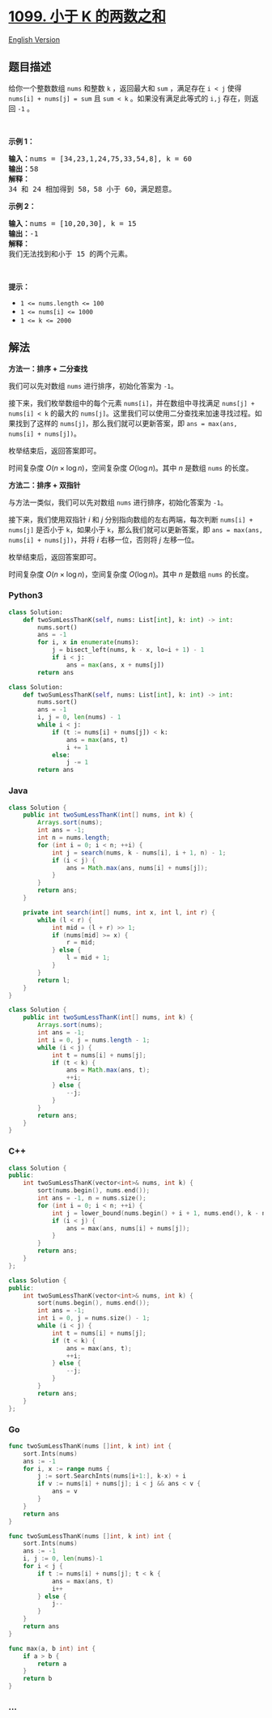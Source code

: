# [1099. 小于 K 的两数之和](https://leetcode.cn/problems/two-sum-less-than-k)

[English Version](/solution/1000-1099/1099.Two%20Sum%20Less%20Than%20K/README_EN.md)

## 题目描述

<!-- 这里写题目描述 -->

<p>给你一个整数数组 <code>nums</code> 和整数 <code>k</code> ，返回最大和 <code>sum</code> ，满足存在 <code>i < j</code> 使得 <code>nums[i] + nums[j] = sum</code> 且 <code>sum < k</code> 。如果没有满足此等式的 <code>i,j</code> 存在，则返回 <code>-1</code> 。</p>

<p> </p>

<p><strong>示例 1：</strong></p>

<pre>
<strong>输入：</strong>nums = [34,23,1,24,75,33,54,8], k = 60
<strong>输出：</strong>58
<strong>解释：</strong>
34 和 24 相加得到 58，58 小于 60，满足题意。
</pre>

<p><strong>示例 2：</strong></p>

<pre>
<strong>输入：</strong>nums = [10,20,30], k = 15
<strong>输出：</strong>-1
<strong>解释：</strong>
我们无法找到和小于 15 的两个元素。</pre>

<p> </p>

<p><strong>提示：</strong></p>

<ul>
	<li><code>1 <= nums.length <= 100</code></li>
	<li><code>1 <= nums[i] <= 1000</code></li>
	<li><code>1 <= k <= 2000</code></li>
</ul>

## 解法

<!-- 这里可写通用的实现逻辑 -->

**方法一：排序 + 二分查找**

我们可以先对数组 `nums` 进行排序，初始化答案为 `-1`。

接下来，我们枚举数组中的每个元素 `nums[i]`，并在数组中寻找满足 `nums[j] + nums[i] < k` 的最大的 `nums[j]`。这里我们可以使用二分查找来加速寻找过程。如果找到了这样的 `nums[j]`，那么我们就可以更新答案，即 `ans = max(ans, nums[i] + nums[j])`。

枚举结束后，返回答案即可。

时间复杂度 $O(n \times \log n)$，空间复杂度 $O(\log n)$。其中 $n$ 是数组 `nums` 的长度。

**方法二：排序 + 双指针**

与方法一类似，我们可以先对数组 `nums` 进行排序，初始化答案为 `-1`。

接下来，我们使用双指针 $i$ 和 $j$ 分别指向数组的左右两端，每次判断 `nums[i] + nums[j]` 是否小于 `k`，如果小于 `k`，那么我们就可以更新答案，即 `ans = max(ans, nums[i] + nums[j])`，并将 $i$ 右移一位，否则将 $j$ 左移一位。

枚举结束后，返回答案即可。

时间复杂度 $O(n \times \log n)$，空间复杂度 $O(\log n)$。其中 $n$ 是数组 `nums` 的长度。

<!-- tabs:start -->

### **Python3**

<!-- 这里可写当前语言的特殊实现逻辑 -->

```python
class Solution:
    def twoSumLessThanK(self, nums: List[int], k: int) -> int:
        nums.sort()
        ans = -1
        for i, x in enumerate(nums):
            j = bisect_left(nums, k - x, lo=i + 1) - 1
            if i < j:
                ans = max(ans, x + nums[j])
        return ans
```

```python
class Solution:
    def twoSumLessThanK(self, nums: List[int], k: int) -> int:
        nums.sort()
        ans = -1
        i, j = 0, len(nums) - 1
        while i < j:
            if (t := nums[i] + nums[j]) < k:
                ans = max(ans, t)
                i += 1
            else:
                j -= 1
        return ans
```

### **Java**

<!-- 这里可写当前语言的特殊实现逻辑 -->

```java
class Solution {
    public int twoSumLessThanK(int[] nums, int k) {
        Arrays.sort(nums);
        int ans = -1;
        int n = nums.length;
        for (int i = 0; i < n; ++i) {
            int j = search(nums, k - nums[i], i + 1, n) - 1;
            if (i < j) {
                ans = Math.max(ans, nums[i] + nums[j]);
            }
        }
        return ans;
    }

    private int search(int[] nums, int x, int l, int r) {
        while (l < r) {
            int mid = (l + r) >> 1;
            if (nums[mid] >= x) {
                r = mid;
            } else {
                l = mid + 1;
            }
        }
        return l;
    }
}
```

```java
class Solution {
    public int twoSumLessThanK(int[] nums, int k) {
        Arrays.sort(nums);
        int ans = -1;
        int i = 0, j = nums.length - 1;
        while (i < j) {
            int t = nums[i] + nums[j];
            if (t < k) {
                ans = Math.max(ans, t);
                ++i;
            } else {
                --j;
            }
        }
        return ans;
    }
}
```

### **C++**

```cpp
class Solution {
public:
    int twoSumLessThanK(vector<int>& nums, int k) {
        sort(nums.begin(), nums.end());
        int ans = -1, n = nums.size();
        for (int i = 0; i < n; ++i) {
            int j = lower_bound(nums.begin() + i + 1, nums.end(), k - nums[i]) - nums.begin() - 1;
            if (i < j) {
                ans = max(ans, nums[i] + nums[j]);
            }
        }
        return ans;
    }
};
```

```cpp
class Solution {
public:
    int twoSumLessThanK(vector<int>& nums, int k) {
        sort(nums.begin(), nums.end());
        int ans = -1;
        int i = 0, j = nums.size() - 1;
        while (i < j) {
            int t = nums[i] + nums[j];
            if (t < k) {
                ans = max(ans, t);
                ++i;
            } else {
                --j;
            }
        }
        return ans;
    }
};
```

### **Go**

```go
func twoSumLessThanK(nums []int, k int) int {
	sort.Ints(nums)
	ans := -1
	for i, x := range nums {
		j := sort.SearchInts(nums[i+1:], k-x) + i
		if v := nums[i] + nums[j]; i < j && ans < v {
			ans = v
		}
	}
	return ans
}
```

```go
func twoSumLessThanK(nums []int, k int) int {
	sort.Ints(nums)
	ans := -1
	i, j := 0, len(nums)-1
	for i < j {
		if t := nums[i] + nums[j]; t < k {
			ans = max(ans, t)
			i++
		} else {
			j--
		}
	}
	return ans
}

func max(a, b int) int {
	if a > b {
		return a
	}
	return b
}
```

### **...**

```

```

<!-- tabs:end -->
